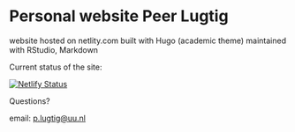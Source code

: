 # Personal website Peer Lugtig
website hosted on netlity.com
built with Hugo (academic theme)
maintained with RStudio, Markdown


Current status of the site:

[![Netlify Status](https://api.netlify.com/api/v1/badges/3e8c2f39-26f1-468a-9daf-5e5399fbd34e/deploy-status)](https://app.netlify.com/sites/peterlugtig/deploys)

Questions? 

email: p.lugtig@uu.nl
